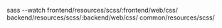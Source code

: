 sass --watch frontend/resources/scss/:frontend/web/css/ backend/resources/scss/:backend/web/css/ common/resources/scss/
